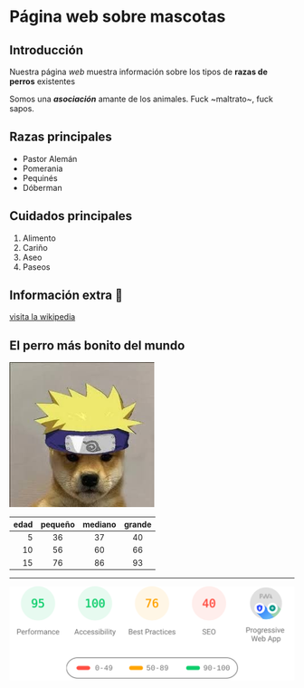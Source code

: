 # Página web sobre mascotas

## Introducción

Nuestra página *web* muestra información sobre los tipos de **razas de perros** existentes

Somos una *__asociación__* amante de los animales. Fuck ~maltrato~, fuck sapos.

## Razas principales
- Pastor Alemán
- Pomerania
- Pequinés
- Dóberman

## Cuidados principales

1. Alimento
2. Cariño
3. Aseo
4. Paseos

## Información extra :dog:

[visita la wikipedia](https://es.wikipedia.org/wiki/Canis_familiaris)

## El perro más bonito del mundo

![Perrito bonito][img1]

[img1]:perronaruto.jpg

| edad | pequeño | mediano | grande |
|-----:|:-------:|:-------:|:------:|
| 5    | 36      | 37      | 40     |
| 10   | 56      | 60      | 66     |
| 15   | 76      | 86      | 93     |

------

![banner](banner.svg)

